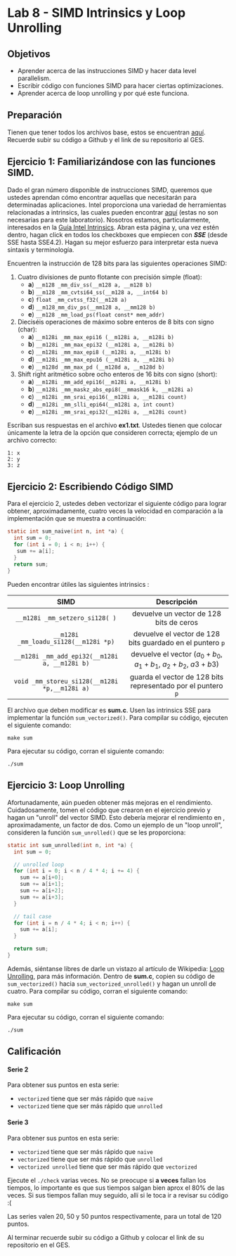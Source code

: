 # Lab 8 - SIMD Intrinsics y Loop Unrolling

## Objetivos

* Aprender acerca de las instrucciones SIMD y hacer data level parallelism.
* Escribir código con funciones SIMD para hacer ciertas optimizaciones.
* Aprender acerca de loop unrolling y por qué este funciona.


## Preparación

Tienen que tener todos los archivos base, estos se encuentran [aquí](https://classroom.github.com/a/XxCbsUIU). Recuerde subir su código a Github y el link de su repositorio al GES.

## Ejercicio 1: Familiarizándose con las funciones SIMD.

Dado el gran número disponible de instrucciones SIMD, queremos que ustedes aprendan cómo encontrar aquellas que necesitarán para determinadas aplicaciones. Intel proporciona una variedad de herramientas relacionadas a intrinsics, las cuales pueden encontrar [aquí](https://software.intel.com/en-us/isa-extensions) (estas no son necesarias para este laboratorio). Nosotros estamos, particularmente, interesados en la [Guía Intel Intrinsics](https://software.intel.com/sites/landingpage/IntrinsicsGuide/). Abran esta página y, una vez estén dentro, hagan click en todos los checkboxes que empiecen con ***SSE*** (desde SSE hasta SSE4.2). Hagan su mejor esfuerzo para interpretar esta nueva sintaxis y terminología.

Encuentren la instrucción de 128 bits para las siguientes operaciones SIMD:

1. Cuatro divisiones de punto flotante con precisión simple (float):
    * **a**) `__m128 _mm_div_ss(__m128 a, __m128 b)`
    * **b**) `__m128 _mm_cvtsi64_ss(__m128 a, __int64 b)`
    * **c**) `float _mm_cvtss_f32(__m128 a)`
    * **d**) `__m128_mm_div_ps(__mm128 a, __mm128 b)`
    * **e**) `__m128 _mm_load_ps(float const* mem_addr)`
2. Dieciséis operaciones de máximo sobre enteros de 8 bits con signo (char):
    * **a**) `__m128i _mm_max_epi16 (__m128i a, __m128i b)`
    * **b**) `__m128i _mm_max_epi32 (__m128i a, __m128i b)`
    * **c**) `__m128i _mm_max_epi8 (__m128i a, __m128i b)`
    * **d**) `__m128i _mm_max_epu16 (__m128i a, __m128i b)`
    * **e**) `__m128d _mm_max_pd (__m128d a, __m128d b)`
3. Shift right aritmético sobre ocho enteros de 16 bits con signo (short):
    * **a**) `__m128i _mm_add_epi16(__m128i a, __m128i b)`
    * **b**) `__m128i _mm_maskz_abs_epi8(__mmask16 k, __m128i a)`
    * **c**) `__m128i _mm_srai_epi16(__m128i a, __m128i count)`
    * **d**) `__m128i _mm_slli_epi64(__m128i a, int count)`
    * **e**) `__m128i _mm_srai_epi32(__m128i a, __m128i count)`

Escriban sus respuestas en el archivo **ex1.txt**. Ustedes tienen que colocar únicamente la letra de la opción que consideren correcta; ejemplo de un archivo correcto:

```
1: x
2: y
3: z
```

## Ejercicio 2: Escribiendo Código SIMD

Para el ejercicio 2, ustedes deben vectorizar el siguiente código para lograr obtener, aproximadamente, cuatro veces la velocidad en comparación a la implementación que se muestra a continuación:

```c
static int sum_naive(int n, int *a) {
  int sum = 0;
  for (int i = 0; i < n; i++) {
   sum += a[i];
  }
  return sum;
}
```

Pueden encontrar útiles las siguientes intrinsics :

| SIMD | Descripción |
|:----------------------------------------------:|:--------------------------------------------------------------------:|
| `__m128i _mm_setzero_si128( )` | devuelve un vector de 128 bits de ceros |
| `__m128i _mm_loadu_si128(__m128i *p)` | devuelve el vector de 128 bits guardado en el puntero `p` |
| `__m128i _mm_add_epi32(__m128i a, __m128i b)` | devuelve el vector ($a_0 + b_0$, $a_1 + b_1$, $a_2 + b_2$, $a3 + b3$) |
| `void _mm_storeu_si128(__m128i *p,__m128i a)` | guarda el vector de 128 bits representado por el puntero `p` |

El archivo que deben modificar es **sum.c**. Usen las intrinsics SSE para implementar la función `sum_vectorized()`. Para compilar su código, ejecuten el siguiente comando:

```shell
make sum
```

Para ejecutar su código, corran el siguiente comando:

```
./sum
```

## Ejercicio 3: Loop Unrolling

Afortunadamente, aún pueden obtener más mejoras en el rendimiento. Cuidadosamente, tomen el código que crearon en el ejercicio previo y hagan un "unroll" del vector SIMD. Esto debería mejorar el rendimiento en , aproximadamente, un factor de dos. Como un ejemplo de un "loop unroll", consideren la función `sum_unrolled()` que se les proporciona:

```c
static int sum_unrolled(int n, int *a) {
  int sum = 0;

  // unrolled loop
  for (int i = 0; i < n / 4 * 4; i += 4) {
    sum += a[i+0];
    sum += a[i+1];
    sum += a[i+2];
    sum += a[i+3];
  }

  // tail case
  for (int i = n / 4 * 4; i < n; i++) {
    sum += a[i];
  }

  return sum;
}
```

Además, siéntanse libres de darle un vistazo al artículo de Wikipedia: [Loop Unrolling](http://en.wikipedia.org/wiki/Loop_unrolling), para más información. Dentro de **sum.c**, copien su código de `sum_vectorized()` hacia `sum_vectorized_unrolled()` y hagan un unroll de cuatro. Para compilar su código, corran el siguiente comando:

```shell
make sum
```

Para ejecutar su código, corran el siguiente comando:

```
./sum
```

## Calificación

#### Serie 2

Para obtener sus puntos en esta serie:

* `vectorized` tiene que ser más rápido que `naive`
* `vectorized` tiene que ser más rápido que `unrolled`

#### Serie 3

Para obtener sus puntos en esta serie:

* `vectorized` tiene que ser más rápido que `naive`
* `vectorized` tiene que ser más rápido que `unrolled`
* `vectorized unrolled` tiene que ser más rápido que `vectorized`

Ejecute el `./check` varias veces. No se preocupe si **a veces** fallan los tiempos, lo importante es que sus tiempos salgan bien aprox el 80% de las veces. Si sus tiempos fallan muy seguido, allí si le toca ir a revisar su código :(

Las series valen 20, 50 y 50 puntos respectivamente, para un total de 120 puntos.

Al terminar recuerde subir su código a Github y colocar el link de su repositorio en el GES.
